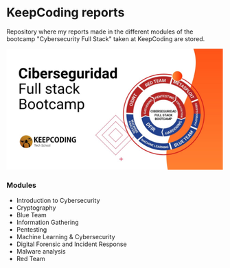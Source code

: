 # **KeepCoding reports**

Repository where my reports made in the different modules of the bootcamp "Cybersecurity Full Stack" taken at KeepCoding are stored.<br>

![KP-logo](./img/kp-bcp.jpg)  

### **Modules**

- Introduction to Cybersecurity 
- Cryptography
- Blue Team
- Information Gathering
- Pentesting
- Machine Learning & Cybersecurity
- Digital Forensic and Incident Response
- Malware analysis
- Red Team
